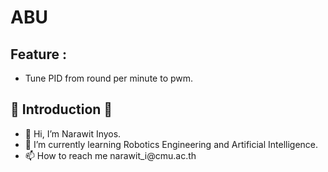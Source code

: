<h1> ABU </h1>
<h2>Feature :</h2>
<ul>
    <li>Tune PID from round per minute to pwm.</li>
</ul>
<h2>👏 Introduction 👏</h2>
<ul>
    <li>👋 Hi, I’m Narawit Inyos.</li>
    <li>🌱 I’m currently learning Robotics Engineering and Artificial Intelligence.</li>
    <li>📫 How to reach me narawit_i@cmu.ac.th</li>
</ul>
